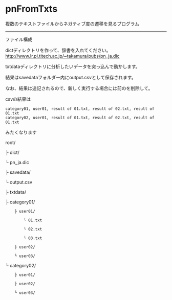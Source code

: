 # pnFromTxts
複数のテキストファイルからネガティブ度の遷移を見るプログラム

***

ファイル構成

dictディレクトリを作って、辞書を入れてください。
http://www.lr.pi.titech.ac.jp/~takamura/pubs/pn_ja.dic

txtdataディレクトリに分析したいデータを突っ込んで動かします。

結果はsavedataフォルダー内にoutput.csvとして保存されます。

なお、結果は追記されるので、新しく実行する場合には前のを削除して。

csvの結果は

```
category01, user01, result of 01.txt, result of 02.txt, result of 01.txt
category02, user01, result of 01.txt, result of 02.txt, result of 01.txt
```

みたくなります

root/

├ dict/

  └ pn_ja.dic

├ savedata/
 
  └ output.csv

├ txtdata/
  
  ├ category01/

        ├ user01/

            └ 01.txt

            └ 02.txt

            └ 03.txt

        ├ user02/

        └ user03/

  └ category02/

        ├ user01/

        ├ user02/

        └ user03/
